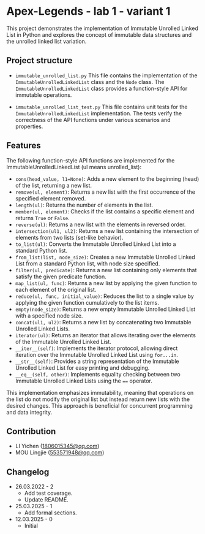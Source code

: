 # Apex-Legends - lab 1 - variant 1

This project demonstrates the implementation of Immutable Unrolled
Linked List in Python and explores the concept of immutable data
structures and the unrolled linked list variation.

## Project structure

- `immutable_unrolled_list.py`
  This file contains the implementation of the
  `ImmutableUnrolledLinkedList` class and the `Node` class.
  The `ImmutableUnrolledLinkedList` class provides a function-style
  API for immutable operations.

- `immutable_unrolled_list_test.py`
  This file contains unit tests for the `ImmutableUnrolledLinkedList`
  implementation.
  The tests verify the correctness of the API functions under various
  scenarios and properties.

## Features

The following function-style API functions are implemented for the
ImmutableUnrolledLinkedList (ul means unrolled_list):

- `cons(head_value, l1=None)`: Adds a new element to the beginning
  (head) of the list, returning a new list.
- `remove(ul, element)`: Returns a new list with the first occurrence
  of the specified element removed.
- `length(ul)`: Returns the number of elements in the list.
- `member(ul, element)`: Checks if the list contains a specific
  element and returns `True` or `False`.
- `reverse(ul)`: Returns a new list with the elements in reversed order.
- `intersection(ul1, ul2)`: Returns a new list containing the
  intersection of elements from two lists (set-like behavior).
- `to_list(ul)`: Converts the Immutable Unrolled Linked List into a
  standard Python list.
- `from_list(list, node_size)`: Creates a new Immutable Unrolled
  Linked List from a standard Python list, with node size specified.
- `filter(ul, predicate)`: Returns a new list containing only elements
  that satisfy the given predicate function.
- `map_list(ul, func)`: Returns a new list by applying the given function
  to each element of the original list.
- `reduce(ul, func, initial_value)`: Reduces the list to a single value
  by applying the given function cumulatively to the list items.
- `empty(node_size)`: Returns a new empty Immutable Unrolled Linked
  List with a specified node size.
- `concat(ul1, ul2)`: Returns a new list by concatenating two
  Immutable Unrolled Linked Lists.
- `iterator(ul)`: Returns an iterator that allows iterating over the
  elements of the Immutable Unrolled Linked List.
- `__iter__(self)`: Implements the iterator protocol, allowing direct
  iteration over the Immutable Unrolled Linked List using `for...in`.
- `__str__(self)`: Provides a string representation of the Immutable
  Unrolled Linked List for easy printing and debugging.
- `__eq__(self, other)`: Implements equality checking between two
  Immutable Unrolled Linked Lists using the `==` operator.

This implementation emphasizes immutability, meaning that operations
on the list do not modify the original list but instead return new lists
with the desired changes. This approach is beneficial for concurrent
programming and data integrity.

## Contribution

- LI Yichen (<1806015345@qq.com>)
- MOU Lingjie (<553571948@qq.com>)

## Changelog

- 26.03.2022 - 2
  -  Add test coverage.
  -  Update README.
- 25.03.2025 - 1
  -  Add formal sections.
- 12.03.2025 - 0
  -  Initial
